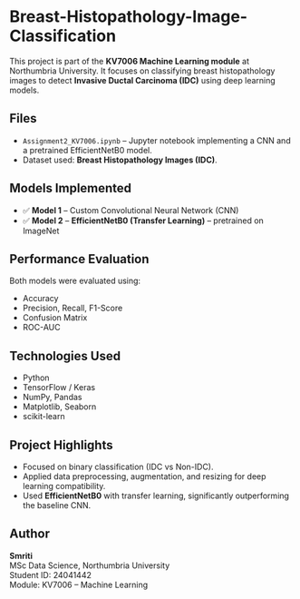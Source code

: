 # Breast-Histopathology-Image-Classification


This project is part of the **KV7006 Machine Learning module** at Northumbria University. It focuses on classifying breast histopathology images to detect **Invasive Ductal Carcinoma (IDC)** using deep learning models.

## Files

- `Assignment2_KV7006.ipynb` – Jupyter notebook implementing a CNN and a pretrained EfficientNetB0 model.
- Dataset used: **Breast Histopathology Images (IDC)**.

## Models Implemented

- ✅ **Model 1** – Custom Convolutional Neural Network (CNN)
- ✅ **Model 2** – **EfficientNetB0 (Transfer Learning)** – pretrained on ImageNet

## Performance Evaluation

Both models were evaluated using:
- Accuracy
- Precision, Recall, F1-Score
- Confusion Matrix
- ROC-AUC

## Technologies Used

- Python
- TensorFlow / Keras
- NumPy, Pandas
- Matplotlib, Seaborn
- scikit-learn

## Project Highlights

- Focused on binary classification (IDC vs Non-IDC).
- Applied data preprocessing, augmentation, and resizing for deep learning compatibility.
- Used **EfficientNetB0** with transfer learning, significantly outperforming the baseline CNN.

## Author

**Smriti**  
MSc Data Science, Northumbria University  
Student ID: 24041442  
Module: KV7006 – Machine Learning
